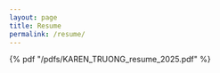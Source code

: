 ```yaml
---
layout: page
title: Resume
permalink: /resume/
---
```


{% pdf "/pdfs/KAREN_TRUONG_resume_2025.pdf" %}

